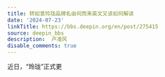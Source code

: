 ```yaml
---
title: 转如意玲珑品牌名由何而来英文又该如何解读
date: '2024-07-23'
linkTitle: https://bbs.deepin.org/en/post/275415
source: deepin_bbs
description:  卢凌风 
disable_comments: true
---
```

近日，“玲珑”正式更
